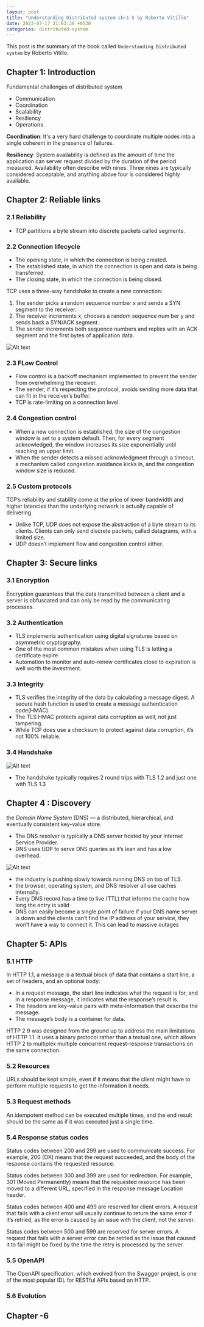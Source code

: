 ```yaml
---
layout: post
title: "Understanding Distributed system ch:1-5 by Roberto Vitillo"
date: 2023-07-17 21:03:36 +0530
categories: distributed-system
---
```

This post is the summary of the book called `Understanding Distributed system` by Roberto Vitillo.

## Chapter 1: Introduction 

<p>Fundamental  challenges of distributed system </p>

* Communication
* Coordination
* Scalability
* Resiliency
* Operations

<b>Coordination</b>: It's a very hard challenge to coordinate multiple nodes into a single coherent in the presence of failures.

<b>Resiliency</b>: System availability is defined as the amount of time the application can server request divided by the duration of the period measured.
Availability often describe with nines. Three nines are typically considered acceptable, and anything above four is considered highly available.

## Chapter 2: Reliable links

### 2.1 Reliability
* TCP partitions a byte stream into discrete packets called segments.

### 2.2 Connection lifecycle
* The opening state, in which the connection is being created.
* The established state, in which the connection is open and data is being transferred. 
* The closing state, in which the connection is being closed.

TCP uses a three-way handshake to create a new connection:
1. The sender picks a random sequence number x and sends a SYN segment to the receiver.
2. The receiver increments x, chooses a random sequence num ber y and sends back a SYN/ACK segment.
3. The sender increments both sequence numbers and replies with an ACK segment and the first bytes of application data.

![Alt text](https://github.com/frhan/frhan.github.io/blob/master/assets/screenshot/uds/uds-1.png?raw=true "a title")

### 2.3 FLow Control
* Flow control is a backoff mechanism implemented to prevent the sender from overwhelming the receiver.
* The sender, if it’s respecting the protocol, avoids sending more data that can fit in the receiver’s buffer.
* TCP is rate-limiting on a connection level.

### 2.4 Congestion control
* When a new connection is established, the size of the congestion window is set to a system default. Then, for every segment acknowledged, the window increases its size exponentially until reaching an upper limit.
* When the sender detects a missed acknowledgment through a timeout, a mechanism called congestion avoidance kicks in, and the congestion window size is reduced.

### 2.5 Custom protocols
TCP’s reliability and stability come at the price of lower bandwidth
and higher latencies than the underlying network is actually capable of delivering.

* Unlike TCP, UDP does not expose the abstraction of a byte
  stream to its clients. Clients can only send discrete packets,
  called datagrams, with a limited size.
* UDP doesn’t implement flow and congestion control either.

## Chapter 3: Secure links

### 3.1 Encryption

Encryption guarantees that the data transmitted between a client and a server is obfuscated and can only be read by the communicating processes.

### 3.2 Authentication
* TLS implements authentication using digital signatures based on asymmetric cryptography.
* One of the most common mistakes when using TLS is letting a certificate expire
* Automation to monitor and auto-renew certificates close to expiration is well worth the investment.

### 3.3 Integrity

* TLS verifies the integrity of the data by calculating a message digest. A secure hash function
  is used to create a message authentication code(HMAC).
* The TLS HMAC protects against data corruption as well, not just tampering.
* While TCP does use a checksum to protect against data corruption, it’s not 100% reliable.

### 3.4 Handshake
![Alt text](https://github.com/frhan/frhan.github.io/blob/master/assets/screenshot/uds/uds-2.png?raw=true "a title")

* The handshake typically requires 2 round trips with TLS 1.2 and just one with TLS 1.3

## Chapter 4 : Discovery
the _Domain Name System_ (DNS) — a distributed, hierarchical, and eventually consistent key-value store.

* The DNS resolver is typically a DNS server hosted by your Internet Service Provider.
* DNS uses UDP to serve DNS queries as it’s lean and has a low overhead.

![Alt text](https://github.com/frhan/frhan.github.io/blob/master/assets/screenshot/uds/uds-3.png?raw=true "a title")

* the industry is pushing slowly towards running DNS on top of TLS.
* the browser, operating system, and DNS resolver all use caches internally.
* Every DNS record has a time to live (TTL) that informs the cache how long the entry is valid
* DNS can easily become a single point of failure if your DNS name server is down and the clients can’t find the IP address of your service, they won’t have a way to connect it. This can lead to massive outages

## Chapter 5: APIs

### 5.1 HTTP

In HTTP 1.1, a message is a textual block of data that contains a start line, a set of headers, and an optional body:
* In a request message, the start line indicates what the request is for, and in a response message, it indicates what the response’s result is.
* The headers are key-value pairs with meta-information that describe the message.
* The message’s body is a container for data.

HTTP 2 9 was designed from the ground up to address the main limitations of HTTP 1.1. It uses a binary protocol rather than a textual one, which allows HTTP 2 to multiplex multiple concurrent 
request-response transactions on the same connection.

### 5.2 Resources
URLs should be kept simple, even if it means that the client might have to perform multiple requests to get the information it needs.

### 5.3 Request methods
An idempotent method can  be executed multiple times, and the end result should be the same  as if it was executed just a single time.

### 5.4 Response status codes

Status codes between 200 and 299 are used to communicate success. For example, 200 (OK) means that the request succeeded, and
the body of the response contains the requested resource.

Status codes between 300 and 399 are used for redirection. For example, 301 (Moved Permanently) means that the requested resource
has been moved to a different URL, specified in the response message Location header.

Status codes between 400 and 499 are reserved for client errors. A request that fails 
with a client error will usually continue to return  the same error if it’s retried, as the error is caused by an issue with the client, not the server.

Status codes between 500 and 599 are reserved for server errors. A request that fails with a server error can be retried as the issue that
caused it to fail might be fixed by the time the retry is processed by the server.

### 5.5 OpenAPI
The OpenAPI specification, which evolved from the Swagger project, is one of the most popular IDL for RESTful APIs based on HTTP.

### 5.6 Evolution

## Chapter -6
